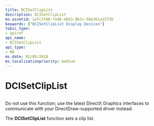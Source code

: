 ```yaml
---
title: DCISetClipList
description: DCISetClipList
ms.assetid: 1efc3768-fe98-4bb3-8b3c-68e361a2573b
keywords: ["DCISetClipList Display Devices"]
topic_type:
- apiref
api_name:
- DCISetClipList
api_type:
- NA
ms.date: 01/05/2018
ms.localizationpriority: medium
---
```


# DCISetClipList


## <span id="ddk_dcisetcliplist_gg"></span><span id="DDK_DCISETCLIPLIST_GG"></span>


Do not use this function; use the latest DirectX Graphics interfaces to communicate with your DirectDraw-supported driver instead.

The **DCISetClipList** function sets a clip list.

 

 





